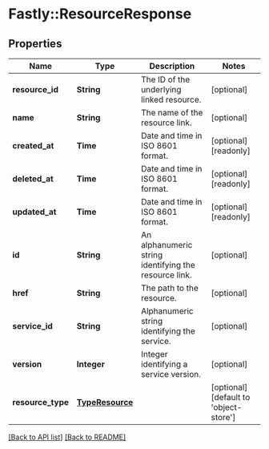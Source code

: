 # Fastly::ResourceResponse

## Properties

| Name | Type | Description | Notes |
| ---- | ---- | ----------- | ----- |
| **resource_id** | **String** | The ID of the underlying linked resource. | [optional] |
| **name** | **String** | The name of the resource link. | [optional] |
| **created_at** | **Time** | Date and time in ISO 8601 format. | [optional][readonly] |
| **deleted_at** | **Time** | Date and time in ISO 8601 format. | [optional][readonly] |
| **updated_at** | **Time** | Date and time in ISO 8601 format. | [optional][readonly] |
| **id** | **String** | An alphanumeric string identifying the resource link. | [optional] |
| **href** | **String** | The path to the resource. | [optional] |
| **service_id** | **String** | Alphanumeric string identifying the service. | [optional] |
| **version** | **Integer** | Integer identifying a service version. | [optional] |
| **resource_type** | [**TypeResource**](TypeResource.md) |  | [optional][default to &#39;object-store&#39;] |

[[Back to API list]](../../README.md#endpoints) [[Back to README]](../../README.md)

